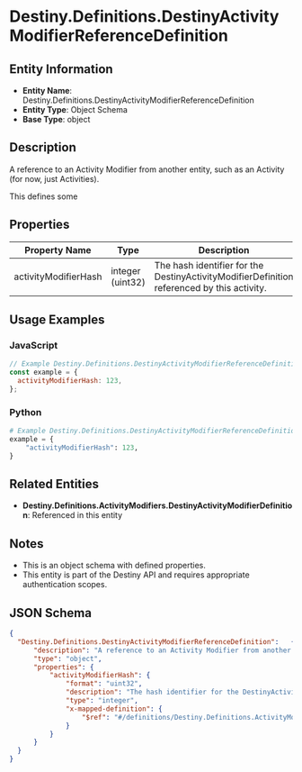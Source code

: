 # Destiny.Definitions.DestinyActivityModifierReferenceDefinition

## Entity Information
- **Entity Name**: Destiny.Definitions.DestinyActivityModifierReferenceDefinition
- **Entity Type**: Object Schema
- **Base Type**: object

## Description
A reference to an Activity Modifier from another entity, such as an Activity (for now, just Activities).
This defines some

## Properties

| Property Name | Type | Description | Required |
|---------------|------|-------------|----------|
| activityModifierHash | integer (uint32) | The hash identifier for the DestinyActivityModifierDefinition referenced by this activity. | No |

## Usage Examples

### JavaScript
```javascript
// Example Destiny.Definitions.DestinyActivityModifierReferenceDefinition object
const example = {
  activityModifierHash: 123,
};
```

### Python
```python
# Example Destiny.Definitions.DestinyActivityModifierReferenceDefinition object
example = {
    "activityModifierHash": 123,
}
```

## Related Entities
- **Destiny.Definitions.ActivityModifiers.DestinyActivityModifierDefinition**: Referenced in this entity

## Notes
- This is an object schema with defined properties.
- This entity is part of the Destiny API and requires appropriate authentication scopes.

## JSON Schema
```json
{
  "Destiny.Definitions.DestinyActivityModifierReferenceDefinition":   {
      "description": "A reference to an Activity Modifier from another entity, such as an Activity (for now, just Activities).\r\nThis defines some",
      "type": "object",
      "properties": {
          "activityModifierHash": {
              "format": "uint32",
              "description": "The hash identifier for the DestinyActivityModifierDefinition referenced by this activity.",
              "type": "integer",
              "x-mapped-definition": {
                  "$ref": "#/definitions/Destiny.Definitions.ActivityModifiers.DestinyActivityModifierDefinition"
              }
          }
      }
  }
}
```
